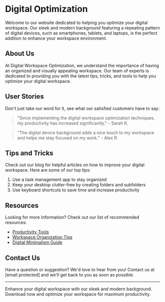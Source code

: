 <!--font:Great Vibes-->

# Digital Optimization

Welcome to our website dedicated to helping you optimize your digital workspace. Our sleek and modern background featuring a repeating pattern of digital devices, such as smartphones, tablets, and laptops, is the perfect addition to enhance your workspace environment.

## About Us

At Digital Workspace Optimization, we understand the importance of having an organized and visually appealing workspace. Our team of experts is dedicated to providing you with the latest tips, tricks, and tools to help you optimize your digital workspace.

## User Stories

Don't just take our word for it, see what our satisfied customers have to say:

> "Since implementing the digital workspace optimization techniques, my productivity has increased significantly." - Sarah K.

> "The digital device background adds a nice touch to my workspace and helps me stay focused on my work." - Alex R.

## Tips and Tricks

Check out our blog for helpful articles on how to improve your digital workspace. Here are some of our top tips:

1. Use a task management app to stay organized
2. Keep your desktop clutter-free by creating folders and subfolders
3. Use keyboard shortcuts to save time and increase productivity

## Resources

Looking for more information? Check out our list of recommended resources:

- [Productivity Tools](#)
- [Workspace Organization Tips](#)
- [Digital Minimalism Guide](#)

## Contact Us

Have a question or suggestion? We'd love to hear from you! Contact us at [email protected] and we'll get back to you as soon as possible.

---

Enhance your digital workspace with our sleek and modern background. Download now and optimize your workspace for maximum productivity.

<!--

Write me content for website with wallpaper which alt text is:

"A wallpaper featuring a repeating pattern of sleek and modern digital devices, such as smartphones, tablets, and laptops."

The name/title of the page should not be 1:1 copy of the alt text but rather a real content of the website which is using this wallpaper.

- Use markdown format 
- Start with heading
- Heading should be short and concise
- The content should look like a real website 
- The website should not be about the wallpaper, wallpaper is just a related background
- Heading should be contain work "wallpaper" or "background"
- Include real sections like references, contact, user stories, etc. use things relevant to the page purpose.
- Feel free to use structure like headings, bullets, numbering, blockquotes, paragraphs, horizontal lines, etc.
- You can use formatting like bold or _italic_
- You can include UTF-8 emojis
- Links should be only #hash anchors (and you can refer to the document itself)
- Do not include images


---


# Digital Workspace Wallpaper

Welcome to our website dedicated to helping you create the perfect digital workspace. Our sleek and modern wallpaper featuring a repeating pattern of digital devices, such as smartphones, tablets, and laptops, is the perfect background for your computer screen. 

## About Us

At Digital Workspace Wallpaper, we understand the importance of having an organized and visually appealing workspace. Our team of experts is dedicated to providing you with the latest tips, tricks, and tools to help you optimize your digital workspace.

## User Stories

Don't just take our word for it, see what our satisfied customers have to say:

> "I love the digital workspace wallpaper! It's the perfect backdrop for my computer screen and helps me stay focused on my work." - Jane D.

> "Thanks to Digital Workspace Wallpaper, I was able to transform my cluttered desktop into a streamlined and efficient workspace." - John S.

## Tips and Tricks

Check out our blog for helpful articles on how to improve your digital workspace. Here are some of our top tips:

1. Use a task management app to stay organized
2. Keep your desktop clutter-free by creating folders and subfolders
3. Use keyboard shortcuts to save time and increase productivity

## Resources

Looking for more information? Check out our list of recommended resources:

- [Productivity Tools](#)
- [Workspace Organization Tips](#)
- [Digital Minimalism Guide](#)

## Contact Us

Have a question or suggestion? We'd love to hear from you! Contact us at [email protected] and we'll get back to you as soon as possible.

---

Stay focused and productive with our digital workspace wallpaper. Download now and transform your computer screen into a sleek and modern workspace.


---


Heading should not include word "wallpaper". The website should not be about the wallpaper itself, wallpaper is just a related background, rewrite whole content.


---


# Digital Workspace Optimization

Welcome to our website dedicated to helping you optimize your digital workspace. Our sleek and modern background featuring a repeating pattern of digital devices, such as smartphones, tablets, and laptops, is the perfect addition to enhance your workspace environment.

## About Us

At Digital Workspace Optimization, we understand the importance of having an organized and visually appealing workspace. Our team of experts is dedicated to providing you with the latest tips, tricks, and tools to help you optimize your digital workspace.

## User Stories

Don't just take our word for it, see what our satisfied customers have to say:

> "Since implementing the digital workspace optimization techniques, my productivity has increased significantly." - Sarah K.

> "The digital device background adds a nice touch to my workspace and helps me stay focused on my work." - Alex R.

## Tips and Tricks

Check out our blog for helpful articles on how to improve your digital workspace. Here are some of our top tips:

1. Use a task management app to stay organized
2. Keep your desktop clutter-free by creating folders and subfolders
3. Use keyboard shortcuts to save time and increase productivity

## Resources

Looking for more information? Check out our list of recommended resources:

- [Productivity Tools](#)
- [Workspace Organization Tips](#)
- [Digital Minimalism Guide](#)

## Contact Us

Have a question or suggestion? We'd love to hear from you! Contact us at [email protected] and we'll get back to you as soon as possible.

---

Enhance your digital workspace with our sleek and modern background. Download now and optimize your workspace for maximum productivity.

-->
